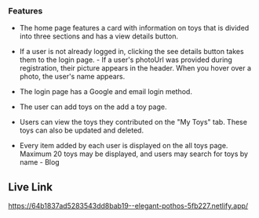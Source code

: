 ### Features

- The home page features a card with information on toys that is divided into three sections and has a view details button.
- If a user is not already logged in, clicking the see details button takes them to the login page. - If a user's photoUrl was provided during registration, their picture appears in the header. When you hover over a photo, the user's name appears.

- The login page has a Google and email login method.
- The user can add toys on the add a toy page. 
- Users can view the toys they contributed on the "My Toys" tab. These toys can also be updated and deleted.
- Every item added by each user is displayed on the all toys page. Maximum 20 toys may be displayed, and users may search for toys by name - Blog

## Live Link

https://64b1837ad5283543dd8bab19--elegant-pothos-5fb227.netlify.app/